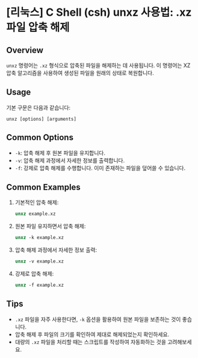 # [리눅스] C Shell (csh) unxz 사용법: .xz 파일 압축 해제

## Overview
`unxz` 명령어는 `.xz` 형식으로 압축된 파일을 해제하는 데 사용됩니다. 이 명령어는 XZ 압축 알고리즘을 사용하여 생성된 파일을 원래의 상태로 복원합니다.

## Usage
기본 구문은 다음과 같습니다:
```
unxz [options] [arguments]
```

## Common Options
- `-k`: 압축 해제 후 원본 파일을 유지합니다.
- `-v`: 압축 해제 과정에서 자세한 정보를 출력합니다.
- `-f`: 강제로 압축 해제를 수행합니다. 이미 존재하는 파일을 덮어쓸 수 있습니다.

## Common Examples
1. 기본적인 압축 해제:
   ```csh
   unxz example.xz
   ```

2. 원본 파일 유지하면서 압축 해제:
   ```csh
   unxz -k example.xz
   ```

3. 압축 해제 과정에서 자세한 정보 출력:
   ```csh
   unxz -v example.xz
   ```

4. 강제로 압축 해제:
   ```csh
   unxz -f example.xz
   ```

## Tips
- `.xz` 파일을 자주 사용한다면, `-k` 옵션을 활용하여 원본 파일을 보존하는 것이 좋습니다.
- 압축 해제 후 파일의 크기를 확인하여 제대로 해제되었는지 확인하세요.
- 대량의 `.xz` 파일을 처리할 때는 스크립트를 작성하여 자동화하는 것을 고려해보세요.